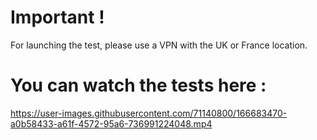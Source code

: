 # Important !

For launching the test, please use a VPN with the UK or France location.

# You can watch the tests here :

https://user-images.githubusercontent.com/71140800/166683470-a0b58433-a61f-4572-95a6-736991224048.mp4
